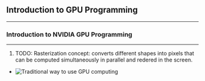 ## Introduction to GPU Programming
---
### Introduction to NVIDIA GPU Programming
---
1. TODO: Rasterization concept: converts different shapes into pixels that can be computed simultaneously in parallel and redered in the screen.

- ![Traditional way to use GPU computing]([TraditionalApproachGPUComputing.png](https://github.com/yagnikposhiya/GPUProgramming-and-ProgrammingModels/blob/29a78a0b83f1d8db2d86908f3582c14324cacd81/Introduction%20to%20GPU%20programming/TraditionalApproachGPUComputing.png)https://github.com/yagnikposhiya/GPUProgramming-and-ProgrammingModels/blob/29a78a0b83f1d8db2d86908f3582c14324cacd81/Introduction%20to%20GPU%20programming/TraditionalApproachGPUComputing.png)
